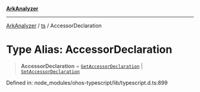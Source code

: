 [**ArkAnalyzer**](../../../../README.md)

***

[ArkAnalyzer](../../../../globals.md) / [ts](../README.md) / AccessorDeclaration

# Type Alias: AccessorDeclaration

> **AccessorDeclaration** = [`GetAccessorDeclaration`](../interfaces/GetAccessorDeclaration.md) \| [`SetAccessorDeclaration`](../interfaces/SetAccessorDeclaration.md)

Defined in: node\_modules/ohos-typescript/lib/typescript.d.ts:899
